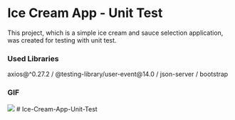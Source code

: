 <h1>Ice Cream App - Unit Test</h1>

<p>This project, which is a simple ice cream and sauce selection application, was created for testing with unit test.</p>

<h3>Used Libraries</h3>

<p>axios@^0.27.2 / @testing-library/user-event@14.0 / json-server / bootstrap</p>

<h3>GIF</h3>

<img src="/public/React App — Mozilla Firefox 2024-08-06 22-41-52.gif"/>
# Ice-Cream-App-Unit-Test
